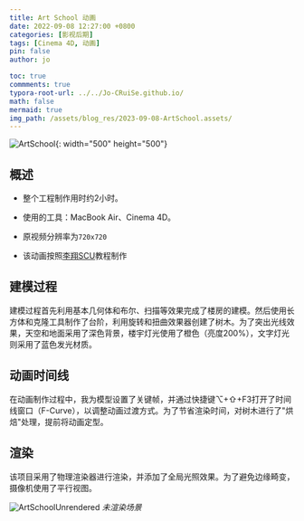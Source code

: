 ```yaml
---
title: Art School 动画
date: 2022-09-08 12:27:00 +0800
categories: [影视后期]
tags: [Cinema 4D, 动画]
pin: false
author: jo

toc: true
commments: true
typora-root-url: ../../Jo-CRuiSe.github.io/
math: false
mermaid: true
img_path: /assets/blog_res/2023-09-08-ArtSchool.assets/
---
```


![ArtSchool](ArtSchool.gif){: width="500" height="500"}

## 概述

- 整个工程制作用时约2小时。

- 使用的工具：MacBook Air、Cinema 4D。

- 原视频分辨率为`720x720`

- 该动画按照[李翔SCU](https://www.bilibili.com/video/BV177411P7d1/?spm_id_from=333.999.0.0&vd_source=27f8535b972612917de0cca10f45313f)教程制作

## 建模过程

建模过程首先利用基本几何体和布尔、扫描等效果完成了楼房的建模。然后使用长方体和克隆工具制作了台阶，利用旋转和扭曲效果器创建了树木。为了突出光线效果，天空和地面采用了深色背景，楼宇灯光使用了橙色（亮度200%），文字灯光则采用了蓝色发光材质。

## 动画时间线

在动画制作过程中，我为模型设置了关键帧，并通过快捷键⌥+⇧+F3打开了时间线窗口（F-Curve），以调整动画过渡方式。为了节省渲染时间，对树木进行了"烘焙"处理，提前将动画定型。

## 渲染

该项目采用了物理渲染器进行渲染，并添加了全局光照效果。为了避免边缘畸变，摄像机使用了平行视图。

![ArtSchoolUnrendered](ArtSchoolUnrendered.png)
_未渲染场景_

